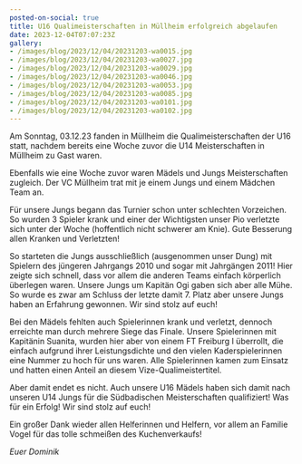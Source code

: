 ```yaml
---
posted-on-social: true
title: U16 Qualimeisterschaften in Müllheim erfolgreich abgelaufen
date: 2023-12-04T07:07:23Z
gallery:
- /images/blog/2023/12/04/20231203-wa0015.jpg
- /images/blog/2023/12/04/20231203-wa0027.jpg
- /images/blog/2023/12/04/20231203-wa0029.jpg
- /images/blog/2023/12/04/20231203-wa0046.jpg
- /images/blog/2023/12/04/20231203-wa0053.jpg
- /images/blog/2023/12/04/20231203-wa0085.jpg
- /images/blog/2023/12/04/20231203-wa0101.jpg
- /images/blog/2023/12/04/20231203-wa0102.jpg
---
```

Am Sonntag, 03.12.23 fanden in Müllheim die Qualimeisterschaften der U16
statt, nachdem bereits eine Woche zuvor die U14 Meisterschaften in
Müllheim zu Gast waren.

Ebenfalls wie eine Woche zuvor waren Mädels und Jungs Meisterschaften
zugleich. Der VC Müllheim trat mit je einem Jungs und einem Mädchen Team
an.

Für unsere Jungs begann das Turnier schon unter schlechten Vorzeichen.
So wurden 3 Spieler krank und einer der Wichtigsten unser Pio verletzte
sich unter der Woche (hoffentlich nicht schwerer am Knie). Gute
Besserung allen Kranken und Verletzten!

So starteten die Jungs ausschließlich (ausgenommen unser Dung) mit
Spielern des jüngeren Jahrgangs 2010 und sogar mit Jahrgängen 2011! Hier
zeigte sich schnell, dass vor allem die anderen Teams einfach körperlich
überlegen waren. Unsere Jungs um Kapitän Ogi gaben sich aber alle Mühe.
So wurde es zwar am Schluss der letzte damit 7. Platz aber unsere Jungs
haben an Erfahrung gewonnen. Wir sind stolz auf euch!

Bei den Mädels fehlten auch Spielerinnen krank und verletzt, dennoch
erreichte man durch mehrere Siege das Finale. Unsere Spielerinnen mit
Kapitänin Suanita, wurden hier aber von einem FT Freiburg I überrollt,
die einfach aufgrund ihrer Leistungsdichte und den vielen
Kaderspielerinnen eine Nummer zu hoch für uns waren. Alle Spielerinnen
kamen zum Einsatz und hatten einen Anteil an diesem
Vize-Qualimeistertitel.

Aber damit endet es nicht. Auch unsere U16 Mädels haben sich damit nach
unseren U14 Jungs für die Südbadischen Meisterschaften qualifiziert! Was
für ein Erfolg! Wir sind stolz auf euch!

Ein großer Dank wieder allen Helferinnen und Helfern, vor allem an
Familie Vogel für das tolle schmeißen des Kuchenverkaufs!

*Euer Dominik*
